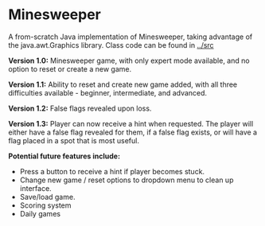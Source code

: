 # Minesweeper
A from-scratch Java implementation of Minesweeper, taking advantage of the java.awt.Graphics library. 
Class code can be found in [../src](../master/src)

**Version 1.0:** Minesweeper game, with only expert mode available, and no option to reset or create a new game.

**Version 1.1:** Ability to reset and create new game added, with all three difficulties available - beginner, 
intermediate, and advanced.

**Version 1.2:** False flags revealed upon loss. 

**Version 1.3:** Player can now receive a hint when requested. The player will either have a false flag revealed for 
them, if a false flag exists, or will have a flag placed in a spot that is most useful.

**Potential future features include:**
* Press a button to receive a hint if player becomes stuck. 
* Change new game / reset options to dropdown menu to clean up interface. 
* Save/load game. 
* Scoring system
* Daily games
